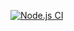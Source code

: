 [![Node.js CI](https://github.com/O-R-C/ajs-homeworks-advanced-1/actions/workflows/node.js.yml/badge.svg)](https://github.com/O-R-C/ajs-homeworks-advanced-1/actions/workflows/node.js.yml)
